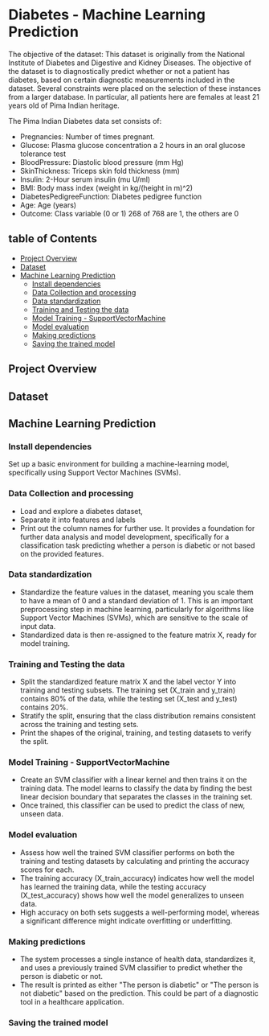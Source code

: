 # Diabetes - Machine Learning Prediction

The objective of the dataset:
This dataset is originally from the National Institute of Diabetes and Digestive and Kidney Diseases. The objective of the dataset is to diagnostically predict whether or not a patient has diabetes, based on certain diagnostic measurements included in the dataset. Several constraints were placed on the selection of these instances from a larger database. In particular, all patients here are females at least 21 years old of Pima Indian heritage.

The Pima Indian Diabetes data set consists of:
- Pregnancies: Number of times pregnant.
- Glucose: Plasma glucose concentration a 2 hours in an oral glucose tolerance test
- BloodPressure: Diastolic blood pressure (mm Hg)
- SkinThickness: Triceps skin fold thickness (mm)
- Insulin: 2-Hour serum insulin (mu U/ml)
- BMI: Body mass index (weight in kg/(height in m)^2)
- DiabetesPedigreeFunction: Diabetes pedigree function
- Age: Age (years)
- Outcome: Class variable (0 or 1) 268 of 768 are 1, the others are 0

## table of Contents
- [Project Overview](#project-overview)
- [Dataset](#dataset)
- [Machine Learning Prediction](#machine-learning-prediction)
  - [Install dependencies](#install-dependencies)
  - [Data Collection and processing](#data-collection-and-processing)
  - [Data standardization](#data-standardization)
  - [Training and Testing the data](#training-and-testing-the-data)
  - [Model Training - SupportVectorMachine](#model-training---supportvectormachine)
  - [Model evaluation](#model-evaluation)
  - [Making predictions](#making-predictions)
  - [Saving the trained model](#saving-the-trained-model)

## Project Overview

## Dataset

## Machine Learning Prediction
### Install dependencies
Set up a basic environment for building a machine-learning model, specifically using Support Vector Machines (SVMs).

### Data Collection and processing
- Load and explore a diabetes dataset,
- Separate it into features and labels
- Print out the column names for further use.
It provides a foundation for further data analysis and model development, specifically for a classification task predicting whether a person is diabetic or not based on the provided features.

### Data standardization
- Standardize the feature values in the dataset, meaning you scale them to have a mean of 0 and a standard deviation of 1. This is an important preprocessing step in machine learning, particularly for algorithms like Support Vector Machines (SVMs), which are sensitive to the scale of input data.
- Standardized data is then re-assigned to the feature matrix X, ready for model training.

### Training and Testing the data
- Split the standardized feature matrix X and the label vector Y into training and testing subsets. The training set (X_train and y_train) contains 80% of the data, while the testing set (X_test and y_test) contains 20%.
- Stratify the split, ensuring that the class distribution remains consistent across the training and testing sets.
- Print the shapes of the original, training, and testing datasets to verify the split.

### Model Training - SupportVectorMachine
- Create an SVM classifier with a linear kernel and then trains it on the training data. The model learns to classify the data by finding the best linear decision boundary that separates the classes in the training set.
- Once trained, this classifier can be used to predict the class of new, unseen data.

### Model evaluation
- Assess how well the trained SVM classifier performs on both the training and testing datasets by calculating and printing the accuracy scores for each.
- The training accuracy (X_train_accuracy) indicates how well the model has learned the training data, while the testing accuracy (X_test_accuracy) shows how well the model generalizes to unseen data.
- High accuracy on both sets suggests a well-performing model, whereas a significant difference might indicate overfitting or underfitting.

### Making predictions
- The system processes a single instance of health data, standardizes it, and uses a previously trained SVM classifier to predict whether the person is diabetic or not.
- The result is printed as either "The person is diabetic" or "The person is not diabetic" based on the prediction.
This could be part of a diagnostic tool in a healthcare application.

### Saving the trained model
